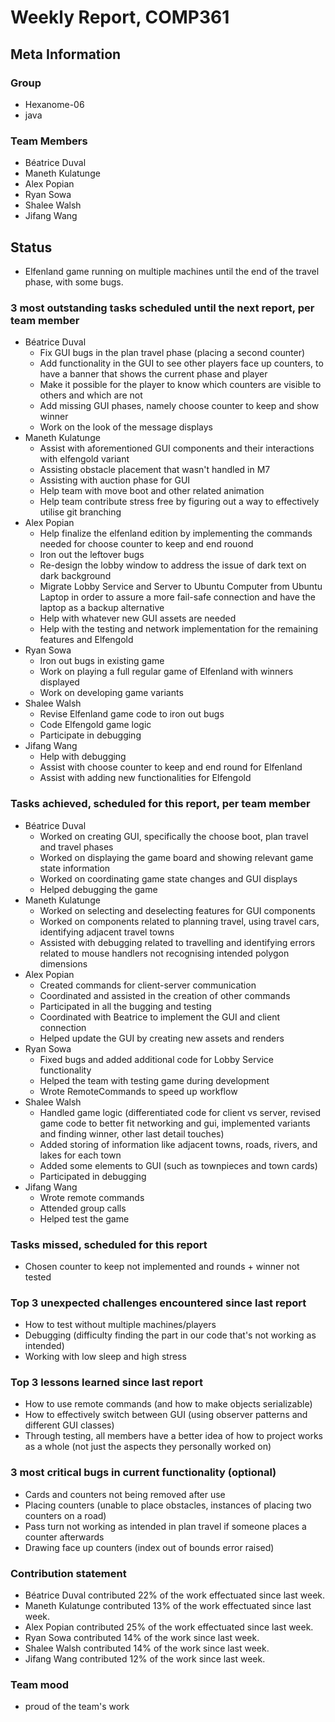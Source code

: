 # Weekly Report, COMP361

## Meta Information

### Group

 * Hexanome-06
 * java

### Team Members

 * Béatrice Duval
 * Maneth Kulatunge
 * Alex Popian
 * Ryan Sowa
 * Shalee Walsh
 * Jifang Wang

## Status
 * Elfenland game running on multiple machines until the end of the travel phase, with some bugs.

### 3 most outstanding tasks scheduled until the next report, per team member

 * Béatrice Duval
   * Fix GUI bugs in the plan travel phase (placing a second counter)
   * Add functionality in the GUI to see other players face up counters, to have a banner that shows the current phase and player
   * Make it possible for the player to know which counters are visible to others and which are not
   * Add missing GUI phases, namely choose counter to keep and show winner
   * Work on the look of the message displays
 * Maneth Kulatunge
   * Assist with aforementioned GUI components and their interactions with elfengold variant
   * Assisting obstacle placement that wasn't handled in M7
   * Assisting with auction phase for GUI
   * Help team with move boot and other related animation
   * Help team contribute stress free by figuring out a way to effectively utilise git branching
 * Alex Popian
   * Help finalize the elfenland edition by implementing the commands needed for choose counter to keep and end rouond
   * Iron out the leftover bugs
   * Re-design the lobby window to address the issue of dark text on dark background
   * Migrate Lobby Service and Server to Ubuntu Computer from Ubuntu Laptop in order to assure a more fail-safe connection and have the laptop as a backup alternative
   * Help with whatever new GUI assets are needed
   * Help with the testing and network implementation for the remaining features and Elfengold
 * Ryan Sowa 
   * Iron out bugs in existing game
   * Work on playing a full regular game of Elfenland with winners displayed
   * Work on developing game variants
 * Shalee Walsh
   * Revise Elfenland game code to iron out bugs
   * Code Elfengold game logic
   * Participate in debugging
 * Jifang Wang
   * Help with debugging
   * Assist with choose counter to keep and end round for Elfenland
   * Assist with adding new functionalities for Elfengold

### Tasks achieved, scheduled for this report, per team member

 * Béatrice Duval
   * Worked on creating GUI, specifically the choose boot, plan travel and travel phases
   * Worked on displaying the game board and showing relevant game state information
   * Worked on coordinating game state changes and GUI displays
   * Helped debugging the game
 * Maneth Kulatunge
   * Worked on selecting and deselecting features for GUI components
   * Worked on components related to planning travel, using travel cars, identifying adjacent travel towns
   * Assisted with debugging related to travelling and identifying errors related to mouse handlers not recognising intended polygon dimensions
 * Alex Popian
   * Created commands for client-server communication
   * Coordinated and assisted in the creation of other commands
   * Participated in all the bugging and testing
   * Coordinated with Beatrice to implement the GUI and client connection
   * Helped update the GUI by creating new assets and renders
 * Ryan Sowa
   * Fixed bugs and added additional code for Lobby Service functionality
   * Helped the team with testing game during development
   * Wrote RemoteCommands to speed up workflow
 * Shalee Walsh
   * Handled game logic (differentiated code for client vs server, revised game code to better fit networking and gui, implemented variants and finding winner, other last detail touches)
   * Added storing of information like adjacent towns, roads, rivers, and lakes for each town
   * Added some elements to GUI (such as townpieces and town cards)
   * Participated in debugging
 * Jifang Wang
   * Wrote remote commands
   * Attended group calls
   * Helped test the game

### Tasks missed, scheduled for this report

 * Chosen counter to keep not implemented and rounds + winner not tested

### Top 3 unexpected challenges encountered since last report

 * How to test without multiple machines/players
 * Debugging (difficulty finding the part in our code that's not working as intended)
 * Working with low sleep and high stress

### Top 3 lessons learned since last report

 * How to use remote commands (and how to make objects serializable)
 * How to effectively switch between GUI (using observer patterns and different GUI classes)
 * Through testing, all members have a better idea of how to project works as a whole (not just the aspects they personally worked on)

### 3 most critical bugs in current functionality (optional)

 * Cards and counters not being removed after use
 * Placing counters (unable to place obstacles, instances of placing two counters on a road)
 * Pass turn not working as intended in plan travel if someone places a counter afterwards
 * Drawing face up counters (index out of bounds error raised)

### Contribution statement

 * Béatrice Duval contributed 22% of the work effectuated since last week.
 * Maneth Kulatunge contributed 13% of the work effectuated since last week.
 * Alex Popian contributed 25% of the work effectuated since last week.
 * Ryan Sowa contributed 14% of the work since last week.
 * Shalee Walsh contributed 14% of the work since last week.
 * Jifang Wang contributed 12% of the work since last week.

### Team mood

 * proud of the team's work

